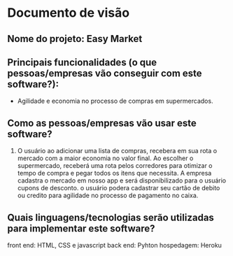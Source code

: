 # Documento de visão

## Nome do projeto: Easy Market

## Principais funcionalidades (o que pessoas/empresas vão conseguir com este software?):

* Agilidade e economia no processo de compras em supermercados.

## Como as pessoas/empresas vão usar este software?

1. O usuário ao adicionar uma lista de compras, recebera em sua rota o mercado com a maior economia no valor final. Ao escolher o 
supermercado, receberá uma rota  pelos corredores para otimizar o tempo de compra e pegar todos os itens que necessita.
A empresa cadastra o mercado em nosso app e será disponibilizado para o usuário cupons de desconto.
o usuário podera cadastrar seu cartão de debito ou credito para agilidade no processo de pagamento no caixa.

## Quais linguagens/tecnologias serão utilizadas para implementar este software?

front end: HTML, CSS e javascript
back end: Pyhton
hospedagem: Heroku

